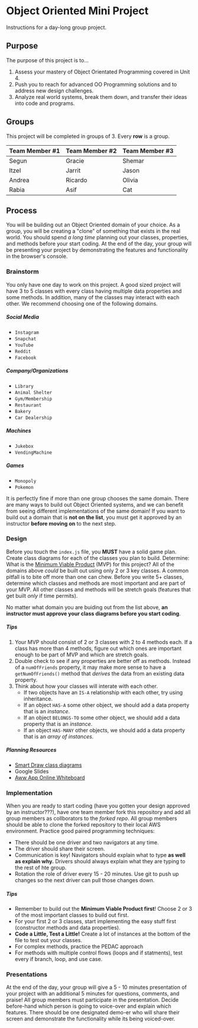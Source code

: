 # Object Oriented Mini Project

Instructions for a day-long group project. 

## Purpose

The purpose of this project is to...
1. Assess your mastery of Object Orientated Programming covered in Unit 4.
2. Push you to reach for advanced OO Programming solutions and to address new design challenges.
3. Analyze real world systems, break them down, and transfer their ideas into code and programs. 

## Groups

This project will be completed in groups of 3. Every **row** is a group.

| Team Member #1 | Team Member #2 | Team Member #3 |
|---|---|---|
| Segun | Gracie | Shemar |
| Itzel | Jarrit | Jason |
| Andrea | Ricardo | Olivia |
| Rabia | Asif | Cat |

## Process

You will be building out an Object Oriented domain of your choice. As a group, you will be creating a "clone" of something that exists in the real world. You should spend *a long time* planning out your classes, properties, and methods before your start coding. At the end of the day, your group will be presenting your project by demonstrating the features and functionality in the browser's console. 

### Brainstorm

You only have one day to work on this project. A good sized project will have 3 to 5 classes with every class having multiple data properties and some methods. In addition, many of the classes may interact with each other. We recommend choosing one of the following domains.

##### Social Media
* `Instagram`
* `Snapchat`
* `YouTube`
* `Reddit`
* `Facebook`

##### Company/Organizations
* `Library`
* `Animal Shelter`
* `Gym/Membership`
* `Restaurant`
* `Bakery`
* `Car Dealership`

##### Machines
* `Jukebox`
* `VendingMachine`

##### Games
* `Monopoly`
* `Pokemon`

It is perfectly fine if more than one group chooses the same domain. There are many ways to build out Object Oriented systems, and we can benefit from seeing different implementations of the same domain! If you want to build out a domain that is **not on the list**, you must get it approved by an instructor **before moving on** to the next step.

### Design

Before you touch the `index.js` file, you **MUST** have a solid game plan. Create class diagrams for each of the classes you plan to build. Determine: What is the [Minimum Viable Product](https://www.interaction-design.org/literature/article/minimum-viable-product-mvp-and-design-balancing-risk-to-gain-reward) (MVP) for this project? All of the domains above *could* be built out using only 2 or 3 key classes. A common pitfall is to bite off more than one can chew. Before you write 5+ classes, determine which classes and methods are most important and are part of your MVP. All other classes and methods will be stretch goals (features that get built *only* if time permits).

No matter what domain you are buiding out from the list above, **an instructor must approve your class diagrams before you start coding**.

##### Tips
1. Your MVP should consist of 2 or 3 classes with 2 to 4 methods each. If a class has more than 4 methods, figure out which ones are important enough to be part of MVP and which are stretch goals. 
2. Double check to see if any properties are better off as methods. Instead of a `numOfFriends` property, it may make more sense to have a `getNumOfFriends()` method that *derives* the data from an existing data property. 
3. Think about how your classes will interate with each other. 
    * If two objects have an `IS-A` relationship with each other, try using inheritance.
    * If an object `HAS-A` some other object, we should add a data property that is an *instance*.
    * If an object `BELONGS-TO` some other object, we should add a data property that is an *instance*.
    * If an object `HAS-MANY` other objects, we should add a data property that is an *array of instances*.

##### Planning Resources
* [Smart Draw class diagrams](https://cloud.smartdraw.com/)
* Google Slides
* [Aww App Online Whiteboard](https://awwapp.com/)

### Implementation

When you are ready to start coding (have you gotten your design approved by an instructor???), have one team member fork this repository and add all group members as collborators to the *forked repo*. All group members should be able to clone the forked repository to their local AWS environment. Practice good paired programming techniques:

* There should be one driver and two navigators at any time.
* The driver should share their screen.
* Communication is key! Navigators should explain what to type **as well as explain why.** Drivers should always explain what they are typing to the rest of hte group.
* Rotation the role of driver every 15 - 20 minutes. Use git to push up changes so the next driver can pull those changes down. 

##### Tips

* Remember to build out the **Minimum Viable Product first**! Choose 2 or 3 of the most important classes to build out first.
* For your first 2 or 3 classes, start implementing the easy stuff first (constructor methods and data properties).
* **Code a Little, Test a Little!** Create a lot of instances at the bottom of the file to test out your classes.
* For complex methods, practice the PEDAC approach
* For methods with multiple control flows (loops and if statments), test every if branch, loop, and use case.

### Presentations

At the end of the day, your group will give a 5 - 10 minutes presentation of your project with an additional 5 minutes for questions, comments, and praise! All group members must participate in the presentation. Decide before-hand which person is going to voice-over and explain which features. There should be one designated demo-er who will share their screen and demonstrate the functionality while its being voiced-over. 

